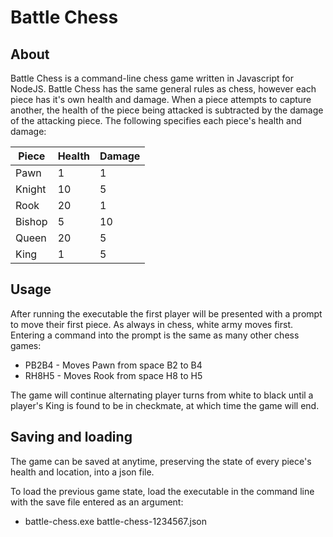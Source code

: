 # Battle Chess

## About

Battle Chess is a command-line chess game written in Javascript for NodeJS. Battle Chess has the same general rules as chess, however each piece has it's own health and damage. When a piece attempts to capture another, the health of the piece being attacked is subtracted by the damage of the attacking piece. The following specifies each piece's health and damage:

| Piece  | Health | Damage |
| ------ | ------ | ------ |
| Pawn   | 1      | 1      |
| Knight | 10     | 5      |
| Rook   | 20     | 1      |
| Bishop | 5      | 10     |
| Queen  | 20     | 5      |
| King   | 1      | 5      |

## Usage

After running the executable the first player will be presented with a prompt to move their first piece. As always in chess, white army moves first. Entering a command into the prompt is the same as many other chess games:

* PB2B4 - Moves Pawn from space B2 to B4
* RH8H5 - Moves Rook from space H8 to H5

The game will continue alternating player turns from white to black until a player's King is found to be in checkmate, at which time the game will end.

## Saving and loading

The game can be saved at anytime, preserving the state of every piece's health and location, into a json file.

To load the previous game state, load the executable in the command line with the save file entered as an argument:

* battle-chess.exe battle-chess-1234567.json
